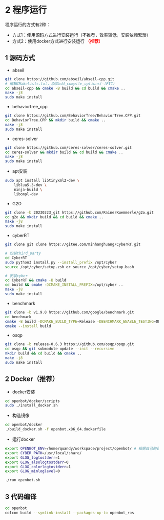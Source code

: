 # 2 程序运行

程序运行的方式有2种：

* 方式1：使用源码方式进行安装运行（不推荐，效率较低，安装依赖繁琐）
* 方式2：使用docker方式进行安装运行 **<font color='red'>（推荐）</font>** 

## 1 源码方式

* abseil

```bash
git clone https://github.com/abseil/abseil-cpp.git
# 编辑CMakeLists.txt，添加add_compile_options(-fPIC)
cd abseil-cpp && cmake -B build && cd build && cmake ..
make -j8 
sudo make install
```

*  behaviortree_cpp

```bash
git clone https://github.com/BehaviorTree/BehaviorTree.CPP.git
cd BehaviorTree.CPP && mkdir build && cmake ..
make -j8
sudo make install
```

*  ceres-solver

```bash
git clone https://github.com/ceres-solver/ceres-solver.git
cd ceres-solver && mkdir build && cd build && cmake ..
make -j8
sudo make install
```

* apt安装

```bash
sudo apt install libtinyxml2-dev \
	liblua5.3-dev \
	ninja-build \
	libompl-dev
```

*  G2O

```bash
git clone -b 20230223_git https://github.com/RainerKuemmerle/g2o.git
cd g2o && mkdir build && cd build && cmake ..
make -j8
sudo make install
```

* cyberRT

```bash
git clone git clone https://gitee.com/minhanghuang/CyberRT.git

# 安装third_party
cd CyberRT 
sudo python3 install.py --install_prefix /opt/cyber
source /opt/cyber/setup.zsh or source /opt/cyber/setup.bash

# 安装cyber
cd CyberRT && cmake -B build
cd build && cmake -DCMAKE_INSTALL_PREFIX=/opt/cyber ..
make -j8
sudo make install
```

*  benchmark

```bash
git clone -b v1.9.0 https://github.com/google/benchmark.git
cd benchmark
cmake -B build -DCMAKE_BUILD_TYPE=Release -DBENCHMARK_ENABLE_TESTING=OFF
cmake --install build
```

* osqp

```bash
git clone -b release-0.6.3 https://github.com/osqp/osqp.git
cd osqp && git submodule update --init --recursive
mkdir build && cd build && cmake ..
make -j8
sudo make install
```



## 2 Docker（推荐）

* docker安装

```bash
cd openbot/docker/scripts
sudo ./install_docker.sh
```

* 构造镜像

```bash
cd openbot/docker
./build_docker.sh -f openbot.x86_64.dockerfile 
```

* 运行docker

```bash
export OPENBOT_ENV=/home/quandy/workspace/project/openbot/ # 根据自己的目录修改
export CYBER_PATH=/usr/local/share/
export GLOG_logtostderr=1
export GLOG_alsologtostderr=0
export GLOG_colorlogtostderr=1
export GLOG_minloglevel=0

./run_openbot.sh 
```



## 3 代码编译

```bash
cd openbot
colcon build --symlink-install --packages-up-to openbot_ros
```


